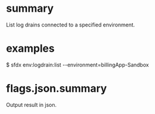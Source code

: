 # summary

List log drains connected to a specified environment.

# examples

$ sfdx env:logdrain:list --environment=billingApp-Sandbox

# flags.json.summary

Output result in json.
